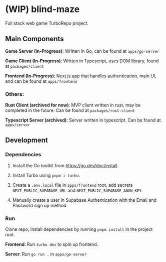 # (WIP) blind-maze

Full stack web game TurboRepo project.

## Main Components

**Game Server (In-Progress)**: Written in Go, can be found at `apps/go-server`

**Game Client (In-Progress)**: Written in Typescript, uses DOM library, found at `packages/client`

**Frontend (In-Progress)**: Next.js app that handles authentication, main UI, and can be found at `apps/frontend`

### Others:

**Rust Client (archived for now)**: MVP client written in rust, may be completed in the future. Can be found at `packages/rust-client`

**Typescript Server (archived)**: Server written in typescript. Can be found at `apps/server`

## Development

### Dependencies

1. Install the Go toolkit from https://go.dev/doc/install.

2. Install Turbo using `pnpm i turbo`.

3. Create a `.env.local` file in `apps/frontend` root, add secrets
   `NEXT_PUBLIC_SUPABASE_URL` and `NEXT_PUBLIC_SUPABASE_ANON_KEY`

4. Manually create a user in Supabase Authentication with the Email and Password sign up method

### Run

Clone repo, install dependencies by running `pnpm install` in the project root.

**Frontend**: Run `turbo dev` to spin up frontend.

**Server**: Run `go run .` in `apps/go-server`
